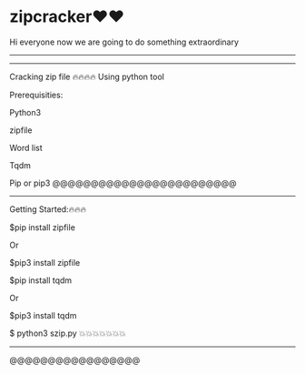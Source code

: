 # zipcracker❤️❤️
Hi everyone now we are going to do something extraordinary
______________________________________________
______________________________________________
Cracking zip file 
🔥🔥🔥🔥
Using python tool

Prerequisities:

Python3

zipfile

Word list

Tqdm

Pip or pip3
@@@@@@@@@@@@@@@@@@@@@@@@
______________________________________________

Getting Started:🔥🔥🔥

$pip install zipfile

Or

$pip3 install zipfile

$pip install tqdm 

Or

$pip3 install tqdm

$ python3 szip.py
💥💥💥💥💥💥💥
_____________________________________________
@@@@@@@@@@@@@@@@@
